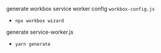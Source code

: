 generate workbox service worker config ``workbox-config.js``
- ```npx workbox wizard```

generate service-worker.js
- ```yarn generate```